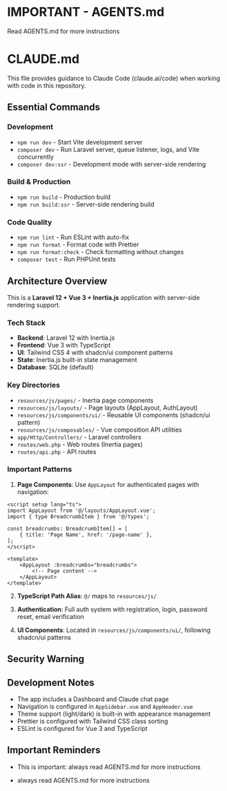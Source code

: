 # IMPORTANT - AGENTS.md 
Read AGENTS.md for more instructions

# CLAUDE.md
This file provides guidance to Claude Code (claude.ai/code) when working with code in this repository.

## Essential Commands

### Development
- `npm run dev` - Start Vite development server
- `composer dev` - Run Laravel server, queue listener, logs, and Vite concurrently
- `composer dev:ssr` - Development mode with server-side rendering

### Build & Production
- `npm run build` - Production build
- `npm run build:ssr` - Server-side rendering build

### Code Quality
- `npm run lint` - Run ESLint with auto-fix
- `npm run format` - Format code with Prettier
- `npm run format:check` - Check formatting without changes
- `composer test` - Run PHPUnit tests

## Architecture Overview

This is a **Laravel 12 + Vue 3 + Inertia.js** application with server-side rendering support.

### Tech Stack
- **Backend**: Laravel 12 with Inertia.js
- **Frontend**: Vue 3 with TypeScript
- **UI**: Tailwind CSS 4 with shadcn/ui component patterns
- **State**: Inertia.js built-in state management
- **Database**: SQLite (default)

### Key Directories
- `resources/js/pages/` - Inertia page components
- `resources/js/layouts/` - Page layouts (AppLayout, AuthLayout)
- `resources/js/components/ui/` - Reusable UI components (shadcn/ui pattern)
- `resources/js/composables/` - Vue composition API utilities
- `app/Http/Controllers/` - Laravel controllers
- `routes/web.php` - Web routes (Inertia pages)
- `routes/api.php` - API routes

### Important Patterns

1. **Page Components**: Use `AppLayout` for authenticated pages with navigation:
```vue
<script setup lang="ts">
import AppLayout from '@/layouts/AppLayout.vue';
import { type BreadcrumbItem } from '@/types';

const breadcrumbs: BreadcrumbItem[] = [
    { title: 'Page Name', href: '/page-name' },
];
</script>

<template>
    <AppLayout :breadcrumbs="breadcrumbs">
        <!-- Page content -->
    </AppLayout>
</template>
```

2. **TypeScript Path Alias**: `@/` maps to `resources/js/`

3. **Authentication**: Full auth system with registration, login, password reset, email verification

4. **UI Components**: Located in `resources/js/components/ui/`, following shadcn/ui patterns

## Security Warning


## Development Notes

- The app includes a Dashboard and Claude chat page
- Navigation is configured in `AppSidebar.vue` and `AppHeader.vue`
- Theme support (light/dark) is built-in with appearance management
- Prettier is configured with Tailwind CSS class sorting
- ESLint is configured for Vue 3 and TypeScript

## Important Reminders
- This is important: always read AGENTS.md for more instructions

- always read AGENTS.md for more instructions